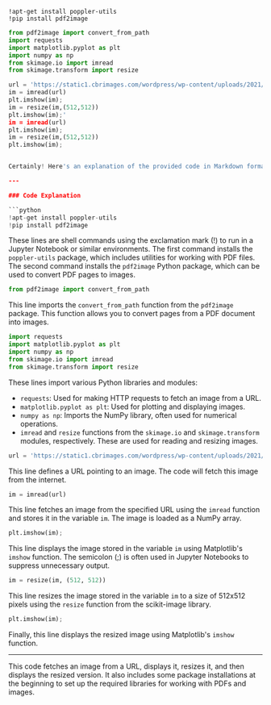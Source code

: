 ```shell
!apt-get install poppler-utils
!pip install pdf2image
```

```python
from pdf2image import convert_from_path
import requests
import matplotlib.pyplot as plt
import numpy as np
from skimage.io import imread
from skimage.transform import resize
```
```python
url = 'https://static1.cbrimages.com/wordpress/wp-content/uploads/2021/08/Jiji.jpg'
im = imread(url)
plt.imshow(im);
im = resize(im,(512,512))
plt.imshow(im);'
im = imread(url)
plt.imshow(im);
im = resize(im,(512,512))
plt.imshow(im);


Certainly! Here's an explanation of the provided code in Markdown format:

---

### Code Explanation

```python
!apt-get install poppler-utils
!pip install pdf2image
```

These lines are shell commands using the exclamation mark (!) to run in a Jupyter Notebook or similar environments. The first command installs the `poppler-utils` package, which includes utilities for working with PDF files. The second command installs the `pdf2image` Python package, which can be used to convert PDF pages to images.

```python
from pdf2image import convert_from_path
```

This line imports the `convert_from_path` function from the `pdf2image` package. This function allows you to convert pages from a PDF document into images.

```python
import requests
import matplotlib.pyplot as plt
import numpy as np
from skimage.io import imread
from skimage.transform import resize
```

These lines import various Python libraries and modules:

- `requests`: Used for making HTTP requests to fetch an image from a URL.
- `matplotlib.pyplot as plt`: Used for plotting and displaying images.
- `numpy as np`: Imports the NumPy library, often used for numerical operations.
- `imread` and `resize` functions from the `skimage.io` and `skimage.transform` modules, respectively. These are used for reading and resizing images.

```python
url = 'https://static1.cbrimages.com/wordpress/wp-content/uploads/2021/08/Jiji.jpg'
```

This line defines a URL pointing to an image. The code will fetch this image from the internet.

```python
im = imread(url)
```

This line fetches an image from the specified URL using the `imread` function and stores it in the variable `im`. The image is loaded as a NumPy array.

```python
plt.imshow(im);
```

This line displays the image stored in the variable `im` using Matplotlib's `imshow` function. The semicolon (;) is often used in Jupyter Notebooks to suppress unnecessary output.

```python
im = resize(im, (512, 512))
```

This line resizes the image stored in the variable `im` to a size of 512x512 pixels using the `resize` function from the scikit-image library.

```python
plt.imshow(im);
```

Finally, this line displays the resized image using Matplotlib's `imshow` function.

---

This code fetches an image from a URL, displays it, resizes it, and then displays the resized version. It also includes some package installations at the beginning to set up the required libraries for working with PDFs and images.
```
